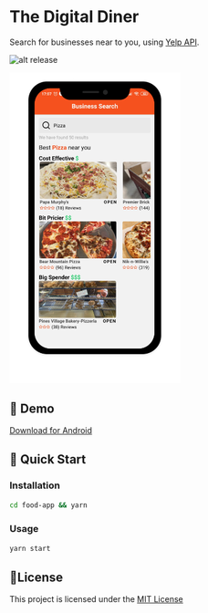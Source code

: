 # The Digital Diner


Search for businesses near to you, using [Yelp API](https://yelp.com/fusion).

![alt release](https://img.shields.io/github/v/release/jeferson-sb/food-app?style=flat-square)

<img alt="FoodApp" title="#delicinha" src=".github/Mockup.png" width="300px" />

## 📱 Demo

[Download for Android](https://github.com/jeferson-sb/food-app/releases/latest)

## 🚀 Quick Start

### Installation

```bash
cd food-app && yarn
```

### Usage

```bash
yarn start
```

## 📝License

This project is licensed under the [MIT License](https://github.com/jeferson-sb/food-app/blob/master/LICENSE.md)
